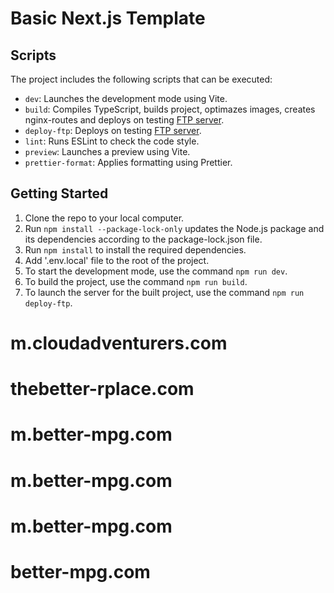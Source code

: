 # Basic Next.js Template

## Scripts

The project includes the following scripts that can be executed:

- `dev`: Launches the development mode using Vite.
- `build`: Compiles TypeScript, builds project, optimazes images, creates nginx-routes and deploys on testing [FTP server](https://mari.appotrack.space/).
- `deploy-ftp`: Deploys on testing [FTP server](https://mari.appotrack.space/).
- `lint`: Runs ESLint to check the code style.
- `preview`: Launches a preview using Vite.
- `prettier-format`: Applies formatting using Prettier.

## Getting Started

1. Clone the repo to your local computer.
2. Run `npm install --package-lock-only` updates the Node.js package and its dependencies according to the package-lock.json file.
3. Run `npm install` to install the required dependencies.
4. Add '.env.local' file to the root of the project.
5. To start the development mode, use the command `npm run dev`.
6. To build the project, use the command `npm run build`.
7. To launch the server for the built project, use the command `npm run deploy-ftp`.
# m.cloudadventurers.com
# thebetter-rplace.com
# m.better-mpg.com
# m.better-mpg.com
# m.better-mpg.com
# better-mpg.com
